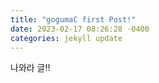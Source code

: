 ```yaml
---
title: "gogumaC first Post!"
date: 2023-02-17 08:26:28 -0400
categories: jekyll update
---
```

나와라 글!!
